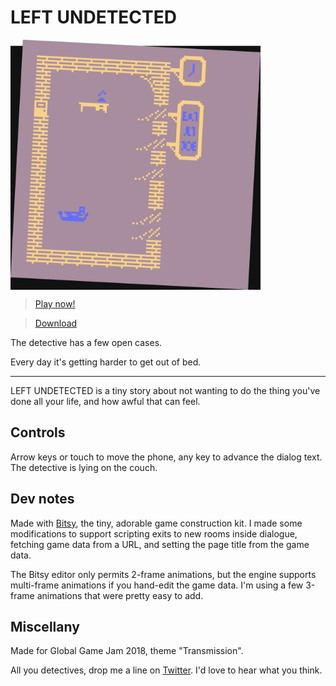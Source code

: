 # LEFT UNDETECTED

<img src="/media/screenshot.png" width="400" alt="Screenshot" title="Screenshot" align="center">

> [Play now!](https://mildmojo.github.io/undetect)

> [Download](https://github.com/mildmojo/undetect/releases/)

The detective has a few open cases.

Every day it's getting harder to get out of bed.

--------------------------------------------------------------------------

LEFT UNDETECTED is a tiny story about not wanting to do the thing you've done all
your life, and how awful that can feel.

## Controls

Arrow keys or touch to move the phone, any key to advance the dialog text. The
detective is lying on the couch.

## Dev notes

Made with [Bitsy](http://ledoux.io/bitsy/editor.html), the tiny, adorable game construction kit. I made some modifications to support scripting exits to new rooms inside dialogue, fetching game data from a URL, and setting the page title from the game data. 

The Bitsy editor only permits 2-frame animations, but the engine supports multi-frame animations if you hand-edit the game data. I'm using a few 3-frame animations that were pretty easy to add.

## Miscellany

Made for Global Game Jam 2018, theme "Transmission".

All you detectives, drop me a line on [Twitter](https://twitter.com/mildmojo). I'd love to hear what
you think.
